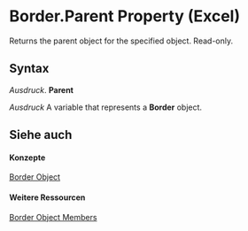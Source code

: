 
# Border.Parent Property (Excel)

Returns the parent object for the specified object. Read-only.


## Syntax

 _Ausdruck_. **Parent**

 _Ausdruck_ A variable that represents a **Border** object.


## Siehe auch


#### Konzepte


[Border Object](bca516bf-7c0f-f9df-078d-dfb522f256f3.md)
#### Weitere Ressourcen


[Border Object Members](http://msdn.microsoft.com/library/9894a092-7e82-4108-3463-c6d7b542659c%28Office.15%29.aspx)